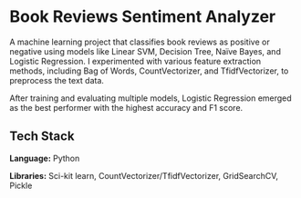 
# Book Reviews Sentiment Analyzer

A machine learning project that classifies book reviews as positive or negative using models like Linear SVM, Decision Tree, Naïve Bayes, and Logistic Regression. I experimented with various feature extraction methods, including Bag of Words, CountVectorizer, and TfidfVectorizer, to preprocess the text data.

After training and evaluating multiple models, Logistic Regression emerged as the best performer with the highest accuracy and F1 score. 


## Tech Stack

**Language:** Python

**Libraries:** Sci-kit learn, CountVectorizer/TfidfVectorizer, GridSearchCV, Pickle

